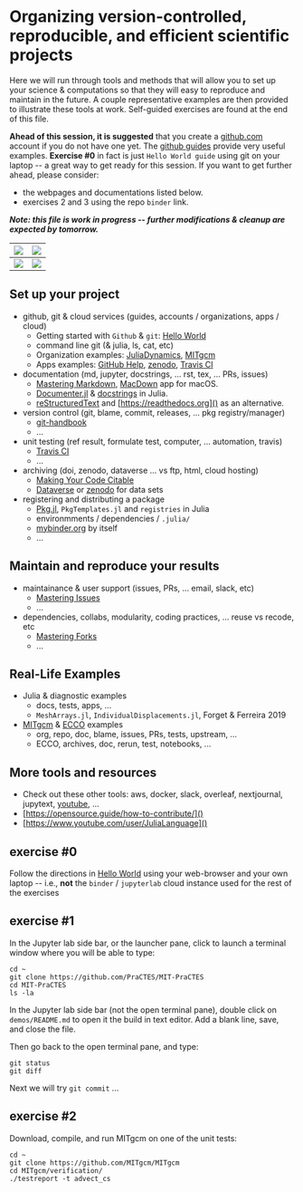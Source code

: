 

# Organizing version-controlled, reproducible, and efficient scientific projects

Here we will run through tools and methods that will allow you to set up your science & computations so that they will easy to reproduce and maintain in the future. A couple representative examples are then provided to illustrate these tools at work. Self-guided exercises are found at the end of this file. 

**Ahead of this session, it is suggested** that you create a [github.com](http://github.com/) account if you do not have one yet. The [github guides](https://guides.github.com) provide very useful examples. **Exercise #0** in fact is just `Hello World guide` using git on your laptop -- a great way to get ready for this session. If you want to get further ahead, please consider: 

- the webpages and documentations listed below.
- exercises 2 and 3 using the repo `binder` link.

_**Note: this file is work in progress -- further modifications & cleanup are expected by tomorrow.**_

![](https://github.blog/wp-content/uploads/2019/01/Community-Updated-2X.png?resize=1024,611)         |  ![](https://image.slidesharecdn.com/ci-131213183852-phpapp01/95/github-travis-ci-coveralls-maven-ci2-19-638.jpg)
:------------------------------:|:---------------------------------:
![](https://camo.githubusercontent.com/6d7260eaa159cfb838b45bf168ff77adecf8b198/68747470733a2f2f6a756c69616c616e672e6f72672f696d616765732f6c6f676f5f68697265732e706e67)  |  ![](https://insights.tuhh.de/wp-content/uploads/2019/02/jupyter-workflow-973x1024.png)

## Set up your project 

- github, git & cloud services (guides, accounts / organizations, apps / cloud)
	- Getting started with `Github` & `git`: [Hello World](https://guides.github.com/activities/hello-world/)
	- command line git (& julia, ls, cat, etc)
	- Organization examples: [JuliaDynamics](https://github.com/juliadynamics), [MITgcm](https://github.com/mitgcm)
	- Apps examples: [GitHub Help](https://help.github.com/en/github/authenticating-to-github/authorizing-oauth-apps), [zenodo](https://zenodo.org), [Travis CI](https://travis-ci.org)
- documentation (md, jupyter, docstrings, ... rst, tex, ... PRs, issues)
	- [Mastering Markdown](https://guides.github.com/features/mastering-markdown/), [MacDown](https://macdown.uranusjr.com/) app for macOS.
	- [Documenter.jl](https://juliadocs.github.io/Documenter.jl/stable/) & [docstrings](https://docs.julialang.org/en/v1/manual/documentation/index.html) in Julia.
	- [reStructuredText](https://www.sphinx-doc.org/en/master/usage/restructuredtext/index.html) and [https://readthedocs.org]() as an alternative.
- version control (git, blame, commit, releases, ... pkg registry/manager)
	- [git-handbook](https://guides.github.com/introduction/git-handbook/)
	- ...
- unit testing (ref result, formulate test, computer, ... automation, travis)
	- [Travis CI](https://docs.travis-ci.com)
	- ...
- archiving (doi, zenodo, dataverse ... vs ftp, html, cloud hosting)
	- [Making Your Code Citable](https://guides.github.com/activities/citable-code/)
	- [Dataverse](https://dataverse.harvard.edu/dataverse/ECCOv4r2) or [zenodo](http://doi.org/10.5281/zenodo.3461529) for data sets
- registering and distributing a package
	- [Pkg.jl](https://julialang.github.io/Pkg.jl/v1/), `PkgTemplates.jl` and `registries` in Julia
	- environmments / dependencies / `.julia/`
	- [mybinder.org]() by itself
	- ...

## Maintain and reproduce your results

- maintainance & user support (issues, PRs, ... email, slack, etc)
	- [Mastering Issues](https://guides.github.com/features/issues/)
	- ...
- dependencies, collabs, modularity, coding practices, ... reuse vs recode, etc
	- [Mastering Forks](https://guides.github.com/activities/forking/)
	- ...

## Real-Life Examples

- Julia & diagnostic examples
	- docs, tests, apps, ... 
	- `MeshArrays.jl`, `IndividualDisplacements.jl`, Forget & Ferreira 2019
- [MITgcm](http://mitgcm.readthedocs.io/en/latest/?badge=latest) & [ECCO](https://eccov4.readthedocs.io/en/latest/?badge=latest) examples
	- org, repo, doc, blame, issues, PRs, tests, upstream, ...
	- ECCO, archives, doc, rerun, test, notebooks, ...

## More tools and resources

- Check out these other tools: aws, docker, slack, overleaf, nextjournal, jupytext, [youtube](https://www.youtube.com/watch?v=RDxAy_zSUvg&feature=youtu.be), ...
- [https://opensource.guide/how-to-contribute/]()
- [https://www.youtube.com/user/JuliaLanguage]()

## exercise #0

Follow the directions in [Hello World](https://guides.github.com/activities/hello-world/) using your web-browser and your own laptop -- i.e., **not** the `binder` / `jupyterlab` cloud instance used for the rest of the exercises

## exercise #1

In the Jupyter lab side bar, or the launcher pane, click to launch a terminal window where you will be able to type:


```
cd ~
git clone https://github.com/PraCTES/MIT-PraCTES
cd MIT-PraCTES
ls -la
```

In the Jupyter lab side bar (not the open terminal pane), double click on `demos/README.md` to open it the build in text editor. Add a blank line, save, and close the file. 

Then go back to the open terminal pane, and type:

```
git status
git diff
```

Next we will try `git commit` ...


## exercise #2

Download, compile, and run MITgcm on one of the unit tests:

```
cd ~
git clone https://github.com/MITgcm/MITgcm
cd MITgcm/verification/
./testreport -t advect_cs
```

